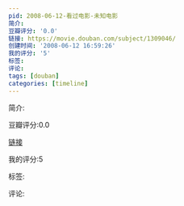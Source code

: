 ```yaml
---
pid: 2008-06-12-看过电影-未知电影
简介:
豆瓣评分: '0.0'
链接: https://movie.douban.com/subject/1309046/
创建时间: '2008-06-12 16:59:26'
我的评分: '5'
标签:
评论:
tags: [douban]
categories: [timeline]
---
```

简介:

豆瓣评分:0.0

[链接](https://movie.douban.com/subject/1309046/)

我的评分:5

标签:

评论:

